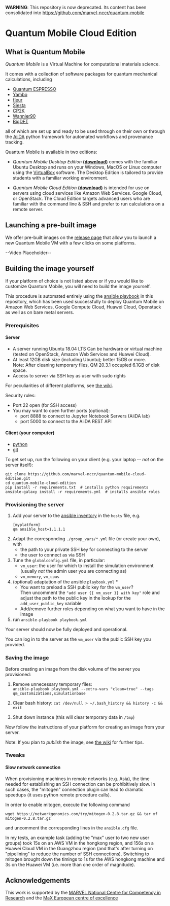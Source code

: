 **WARNING**: This repository is now deprecated. Its content has been consolidated into https://github.com/marvel-nccr/quantum-mobile

# Quantum Mobile Cloud Edition


## What is Quantum Mobile

*Quantum Mobile* is a Virtual Machine for computational materials science.

It comes with a collection of software packages for quantum
mechanical calculations, including

 * [Quantum ESPRESSO](http://www.quantum-espresso.org/)
 * [Yambo](http://www.yambo-code.org/)
 * [fleur](http://www.flapw.de/)
 * [Siesta](https://gitlab.com/siesta-project/siesta)
 * [CP2K](https://www.cp2k.org)
 * [Wannier90](http://www.wannier.org)
 * [BigDFT](http://www.bigdft.org)

all of which are set up and ready to be used through on their own or through the
[AiiDA](http://www.aiida.net) python framework for automated workflows and
provenance tracking.

Quantum Mobile is available in two editions:

  * *Quantum Mobile Desktop Edition* [**(download)**](https://github.com/marvel-nccr/quantum-mobile/releases) comes with the familiar Ubuntu Desktop and runs on your Windows, MacOS or Linux computer using the [VirtualBox](http://virtualbox.org/) software.
    The Desktop Edition is tailored to provide students with a familiar working environment.

  * *Quantum Mobile Cloud Edition* [**(download)**](https://github.com/marvel-nccr/quantum-mobile-cloud-edition/releases) is intended for use on servers using cloud services like Amazon Web Services. Google Cloud, or OpenStack.
    The Cloud Edition targets advanced users who are familiar with the command line & SSH and prefer to run calculations on a remote server.

## Launching a pre-built image

We offer pre-built images on the [release page](https://github.com/marvel-nccr/quantum-mobile-cloud-edition/releases) that allow you to launch a new Quantum Mobile VM with a few clicks on some platforms.

--Video Placeholder--

## Building the image yourself

If your platform of choice is not listed above or if you would like to customize Quantum Mobile, you will need to build the image yourself.

This procedure is automated entirely using the [ansible playbook](https://docs.ansible.com/ansible/latest/user_guide/playbooks.html) in this repository, which has been used successfully to deploy Quantum Mobile on Amazon Web Services, Google Compute Cloud, Huawei Cloud, Openstack as well as on bare metal servers.

### Prerequisites

#### Server
- A server running Ubuntu 18.04 LTS
  Can be hardware or virtual machine (tested on OpenStack, Amazon Web Services and Huawei Cloud).
- At least 12GB disk size (including Ubuntu); better 15GB or more.  
  Note: After cleaning temporary files, QM 20.3.1 occupied 6.1GB of disk space.
- Access to server via SSH key as user with sudo rights

For peculiarities of different platforms, see [the wiki](https://github.com/marvel-nccr/quantum-mobile-cloud-edition/wiki/Preparing-a-cloud-image).

Security rules:
- Port 22 open (for SSH access)
- You may want to open further ports (optional):
  - port 8888 to connect to Jupyter Notebook Servers (AiiDA lab)
  - port 5000 to connect to the AiiDA REST API

#### Client (your computer)
- [python](https://www.python.org/)
- [git](https://git-scm.com)

To get set up, run the following on your client (e.g. your laptop -- *not* on the server itself):
```
git clone https://github.com/marvel-nccr/quantum-mobile-cloud-edition.git
cd quantum-mobile-cloud-edition
pip install -r requirements.txt  # installs python requirements
ansible-galaxy install -r requirements.yml  # installs ansible roles
```

### Provisioning the server

1. Add your server to the [ansible inventory](https://docs.ansible.com/ansible/latest/user_guide/intro_inventory.html) in the `hosts` file, e.g.
   ```
   [myplatform]
   qm ansible_host=1.1.1.1
   ```
1. Adapt the corresponding `./group_vars/*.yml` file (or create your own), with
   * the path to your private SSH key for connecting to the server
   * the user to connect as via SSH
1. Tune the `globalconfig.yml` file, in particular:
   * `vm_user`: the user for which to install the simulation environment (usually *not* the admin user you are connecting as)
   * `vm_memory`, `vm_cpus`
1. (optional) adaptation of the ansible `playbook.yml`
   * 
   * You want to preload a SSH public key for the `vm_user`?  
   Then uncomment the `"add user {{ vm_user }} with key"` role and adjust the path to the public key in the lookup for the `add_user_public_key` variable
   * Add/remove further roles depending on what you want to have in the image
1. run `ansible-playbook playbook.yml`

Your server should now be fully deployed and operational.

You can log in to the server as the `vm_user` via the public SSH key you provided.

### Saving the image

Before creating an image from the disk volume of the server you provisioned:

1. Remove unnecessary temporary files:  
   `ansible-playbook playbook.yml --extra-vars "clean=true" --tags qm_customizations,simulationbase`

1. Clear bash history: `cat /dev/null > ~/.bash_history && history -c && exit`

1. Shut down instance (this will clear temporary data in `/tmp`)

Now follow the instructions of your platform for creating an image from your server.

Note: If you plan to *publish* the image, see [the wiki](https://github.com/marvel-nccr/quantum-mobile-cloud-edition/wiki/Preparing-a-cloud-image) for further tips.

### Tweaks

#### Slow network connection

When provisioning machines in remote networks (e.g. Asia), the time needed for establishing an SSH connection can be prohibitively slow.
In such cases, the "mitogen" connection plugin can lead to dramatic speedups (it uses python remote procedure calls).

In order to enable mitogen, execute the following command
```
wget https://networkgenomics.com/try/mitogen-0.2.8.tar.gz && tar xf mitogen-0.2.8.tar.gz
```
and uncomment the corresponding lines in the `ansible.cfg` file.

In my tests, an example task (adding the "max" user to two new user groups) took 15s on an AWS VM in the hongkong region, and 156s on a Huawei Cloud VM in the Guangzhou region (and that's after turning on "pipelining" to reduce the number of SSH connections).
Switching to mitogen brought down the timings to 1s for the AWS hongkong machine and 3s on the Huawei VM (i.e. more than one order of magnitude).

## Acknowledgements

This work is supported by the [MARVEL National Centre for Competency in
Research](http://nccr-marvel.ch) and the [MaX European centre of
excellence](http://www.max-centre.eu/)
